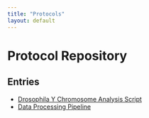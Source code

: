 ```yaml
---
title: "Protocols"
layout: default
---
```


# Protocol Repository

## Entries

- [Drosophila Y Chromosome Analysis Script](Protocols/Cage_and_backcrossing_protocol.md)
- [Data Processing Pipeline](Protocols/sperm_comp_protocol.md)
